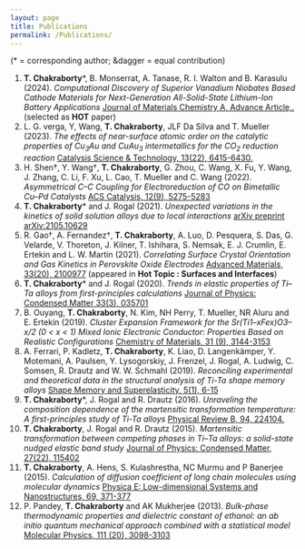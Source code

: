 ```yaml
---
layout: page
title: Publications
permalink: /Publications/
---
```

(* = corresponding author; &dagger = equal contribution)

1. **T. Chakraborty**\*, B. Monserrat, A. Tanase, R. I. Walton and B. Karasulu (2024). *Computational Discovery of Superior Vanadium Niobates Based Cathode Materials for Next-Generation All-Solid-State Lithium-Ion Battery Applications* [Journal of Materials Chemistry A, Advance Article,.](https://pubs.rsc.org/en/Content/ArticleLanding/2024/TA/D3TA08096J) (selected as **HOT** paper)
2. L. G. verga, Y, Wang, **T. Chakraborty**, JLF Da Silva and T. Mueller (2023). *The effects of near-surface atomic order on the catalytic properties of Cu<sub>3</sub>Au and CuAu<sub>3</sub> intermetallics for the CO<sub>2</sub> reduction reaction* [Catalysis Science & Technology, 13(22), 6415-6430.](https://pubs.rsc.org/en/content/articlelanding/2023/cy/d3cy00658a)
3. H. Shen&dagger;, Y. Wang&dagger;, **T. Chakraborty**, G. Zhou, C. Wang, X. Fu, Y. Wang, J. Zhang, C. Li, F. Xu, L. Cao, T. Mueller and C. Wang (2022). *Asymmetrical C–C Coupling for Electroreduction of CO on Bimetallic Cu–Pd Catalysts* [ACS Catalysis, 12(9), 5275-5283](https://pubs.acs.org/doi/abs/10.1021/acscatal.2c00646)
4. **T. Chakraborty**\* and J. Rogal (2021). *Unexpected variations in the kinetics of solid solution alloys due to local interactions* [arXiv preprint arXiv:2105.10629](https://arxiv.org/abs/2105.10629)
5. R. Gao&dagger;, A. Fernandez&dagger;, **T. Chakraborty**, A. Luo, D. Pesquera, S. Das, G. Velarde, V. Thoreton, J. Kilner, T. Ishihara, S. Nemsak, E. J. Crumlin, E. Ertekin and L. W. Martin (2021). *Correlating Surface Crystal Orientation and Gas Kinetics in Perovskite Oxide Electrodes* [Advanced Materials, 33(20), 2100977](https://onlinelibrary.wiley.com/doi/abs/10.1002/adma.202100977) (appeared in **Hot Topic : Surfaces and Interfaces**)
6. **T. Chakraborty**\* and J. Rogal (2020). *Trends in elastic properties of Ti–Ta alloys from first-principles calculations* [Journal of Physics: Condensed Matter 33(3), 035701](https://iopscience.iop.org/article/10.1088/1361-648X/abba67) 
7. B. Ouyang, **T. Chakraborty**, N. Kim, NH Perry, T. Mueller, NR Aluru and E. Ertekin (2019). *Cluster Expansion Framework for the Sr(Ti1–xFex)O3–x/2 (0 < x < 1) Mixed Ionic Electronic Conductor: Properties Based on Realistic Configurations* [Chemistry of Materials, 31 (9), 3144-3153](https://pubs.acs.org/doi/abs/10.1021/acs.chemmater.8b04285)
8. A. Ferrari, P. Kadletz, **T. Chakraborty**, K. Liao, D. Langenkämper, Y. Motemani, A. Paulsen, Y. Lysogorskiy, J. Frenzel, J. Rogal, A. Ludwig, C. Somsen, R. Drautz and W. W. Schmahl (2019). *Reconciling experimental and theoretical data in the structural analysis of Ti-Ta shape memory alloys* [Shape Memory and Superelasticity, 5(1), 6-15](https://link.springer.com/article/10.1007/s40830-018-00201-6)
9. **T. Chakraborty**\*, J. Rogal and R. Drautz (2016). *Unraveling the composition dependence of the martensitic transformation temperature: A first-principles study of Ti-Ta alloys* [Physical Review B, 94, 224104.](https://journals.aps.org/prb/abstract/10.1103/PhysRevB.94.224104)
10. **T. Chakraborty**, J. Rogal and R. Drautz (2015). *Martensitic transformation between competing phases in Ti–Ta alloys: a solid-state nudged elastic band study* [Journal of Physics: Condensed Matter, 27(22), 115402](https://iopscience.iop.org/article/10.1088/0953-8984/27/11/115401)
11. **T. Chakraborty**, A. Hens, S. Kulashrestha, NC Murmu and P Banerjee (2015). *Calculation of diffusion coefficient of long chain molecules using molecular dynamics* [Physica E: Low-dimensional Systems and Nanostructures, 69, 371-377](https://www.sciencedirect.com/science/article/abs/pii/S1386947715000090)
12. P. Pandey, **T. Chakraborty** and AK Mukherjee (2013). *Bulk-phase thermodynamic properties and dielectric constant of ethanol: an ab initio quantum mechanical approach combined with a statistical model* [Molecular Physics, 111 (20), 3098-3103](https://www.tandfonline.com/doi/abs/10.1080/00268976.2013.771756)  

